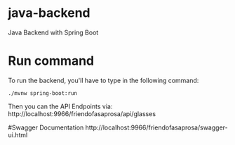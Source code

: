 # java-backend
Java Backend with Spring Boot

# Run command
To run the backend, you'll have to type in the following command:
```
./mvnw spring-boot:run
```
Then you can the API Endpoints via:
http://localhost:9966/friendofasaprosa/api/glasses

#Swagger Documentation
http://localhost:9966/friendofasaprosa/swagger-ui.html
